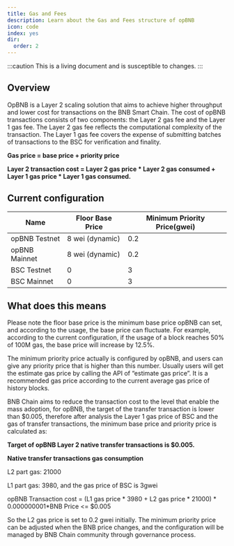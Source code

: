 ```yaml
---
title: Gas and Fees 
description: Learn about the Gas and Fees structure of opBNB
icon: code
index: yes
dir:
  order: 2
---
```


:::caution 
This is a living document and is susceptible to changes. 
:::

## Overview

OpBNB is a Layer 2 scaling solution that aims to achieve higher throughput and lower cost for transactions on the BNB Smart Chain. The cost of opBNB transactions consists of two components: the Layer 2 gas fee and the Layer 1 gas fee. The Layer 2 gas fee reflects the computational complexity of the transaction. The Layer 1 gas fee covers the expense of submitting batches of transactions to the BSC for verification and finality.

**Gas price = base price + priority price**

**Layer 2 transaction cost = Layer 2 gas price * Layer 2 gas consumed + Layer 1 gas price * Layer 1 gas consumed.**

## Current configuration

| Name          | Floor Base Price | Minimum Priority Price(gwei) |
| ------------- | ---------------- | ---------------------------- |
| opBNB Testnet | 8 wei (dynamic)  | 0.2                          |
| opBNB Mainnet | 8 wei (dynamic)  | 0.2                          |
| BSC Testnet   | 0                | 3                            |
| BSC Mainnet   | 0                | 3                            |

## What does this means

Please note the floor base price is the minimum base price opBNB can set, and according to the usage, the base price can fluctuate. For example, according to the current configuration, if the usage of a block reaches 50% of 100M gas, the base price will increase by 12.5%.

The minimum priority price actually is configured by opBNB, and users can give any priority price that is higher than this number. Usually users will get the estimate gas price by calling the API of “estimate gas price”. It is a recommended gas price according to the current average gas price of history blocks.

BNB Chain aims to reduce the transaction cost to the level that enable the mass adoption, for opBNB, the target of the transfer transaction is lower than $0.005, therefore after analysis the Layer 1 gas price of BSC and the gas of transfer transactions, the minimum base price and priority price is calculated as:

**Target of opBNB Layer 2 native transfer transactions is $0.005.** 

**Native transfer transactions gas consumption**

L2 part gas: 21000 

L1 part gas: 3980, and the gas price of BSC is 3gwei

opBNB Transaction cost = (L1 gas price * 3980 + L2 gas price * 21000) * 0.000000001*BNB Price <= $0.005

So the L2 gas price is set to 0.2 gwei initially. The minimum priority price can be adjusted when the BNB price changes, and the configuration will be managed by BNB Chain community through governance process.